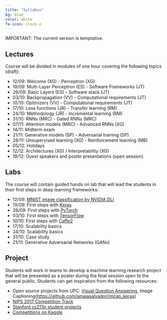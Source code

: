 ```yaml
---
title: "Syllabus"
bg: blue
color: white
fa-icon: clock-o
---
```


IMPORTANT: The current version is temptative.

## Lectures

Course will be divided in modules of one hour covering the following topics (draft):

* 12/09: Welcome (XG) - Perceptron (XG)
* 19/09: Multi-Layer Perceptron (ES) - Software Frameworks (JT)
* 26/09: Basic Layers (ES) - Software stack (JT)
* 03/10: Backpropagation (VV) - Computational requirements (JT)
* 10/10: Optimizers (VV) - Computational requirements (JT)
* 17/10: Loss functions (JR) - Transfer learning (RM)
* 24/10: Methodology (JR) - Incremental learning (RM)
* 31/10: RNNs (MRC) - Gated RNNs (MRC)
* 07/11: Attention models (MRC) - Advanced RNNs (XG)
* 14/11: Midterm exam
* 21/11: Generative models (SP) - Adversarial training (SP)
* 28/11: Unsupervised learning (XG) - Reinforcement learning (MB)
* 05/12: Holidays
* 12/12: Architectures (XG) / Interpretability (XG)
* 19/12: Guest speakers and poster presentations (open session)

## Labs
The course will contain guided hands on lab that will lead the students in their first steps in deep learning frameworks:

* 12/09: [MNIST image classification by NVIDIA DLI](https://nvidia.qwiklab.com/focuses/preview/1579?locale=en)
* 19/09: First steps with [Keras](https://keras.io/)
* 26/09: First steps with [PyTorch](http://pytorch.org/)
* 03/10: First steps with [TensorFlow](https://www.tensorflow.org/)
* 10/10: First steps with [Caffe2](https://caffe2.ai/)
* 17/10: Scalability basics
* 24/10: Scalability basics
* 31/10: Case study
* 21/11: Generative Adversarial Networks (GANs)

## Project

Students will work in teams to develop a machine learning research project that will be presented as a poster during the final session open to the general public. Students can get inspiration from the following resources:

* Open source projects from UPC: [Visual Question Answering](), Image Captioning(https://github.com/amaiasalvador/imcap_keras)
* [NIPS 2017 Competition Track](https://nips.cc/Conferences/2017/CompetitionTrack)
* [Stanford cs213n student projects](http://cs231n.stanford.edu/reports.html)
* [Competitions on Kaggle](https://www.kaggle.com/competitions)
